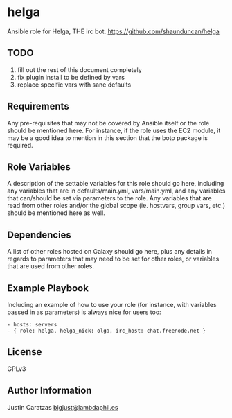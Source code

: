 helga
========

Ansible role for Helga, THE irc bot. https://github.com/shaunduncan/helga

TODO
----

1. fill out the rest of this document completely
2. fix plugin install to be defined by vars
3. replace specific vars with sane defaults

Requirements
------------

Any pre-requisites that may not be covered by Ansible itself or the role should be mentioned here. For instance, if the role uses the EC2 module, it may be a good idea to mention in this section that the boto package is required.

Role Variables
--------------

A description of the settable variables for this role should go here, including any variables that are in defaults/main.yml, vars/main.yml, and any variables that can/should be set via parameters to the role. Any variables that are read from other roles and/or the global scope (ie. hostvars, group vars, etc.) should be mentioned here as well.

Dependencies
------------

A list of other roles hosted on Galaxy should go here, plus any details in regards to parameters that may need to be set for other roles, or variables that are used from other roles.

Example Playbook
-------------------------

Including an example of how to use your role (for instance, with variables passed in as parameters) is always nice for users too:

    - hosts: servers
    - { role: helga, helga_nick: olga, irc_host: chat.freenode.net }

License
-------

GPLv3

Author Information
------------------

Justin Caratzas
bigjust@lambdaphil.es
